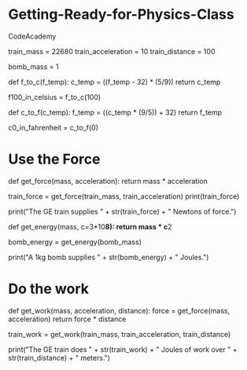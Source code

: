 # Getting-Ready-for-Physics-Class
CodeAcademy

train_mass = 22680
train_acceleration = 10
train_distance = 100

bomb_mass = 1

def f_to_c(f_temp):
  c_temp = ((f_temp - 32) * (5/9))
  return c_temp

f100_in_celsius = f_to_c(100)

def c_to_f(c_temp):
  f_temp = ((c_temp * (9/5)) + 32)
  return f_temp

c0_in_fahrenheit = c_to_f(0)

# Use the Force

def get_force(mass, acceleration):
  return  mass * acceleration

train_force = get_force(train_mass, train_acceleration)
print(train_force)

print("The GE train supplies " + str(train_force) + " Newtons of force.")

def get_energy(mass, c=3*10**8):
  return  mass * c**2

bomb_energy = get_energy(bomb_mass)

print("A 1kg bomb supplies " + str(bomb_energy) + " Joules.")

# Do the work

def get_work(mass, acceleration, distance):
  force = get_force(mass, acceleration)
  return force * distance

train_work = get_work(train_mass, train_acceleration, train_distance)

print("The GE train does " + str(train_work) + " Joules of work over " + str(train_distance) + " meters.")
